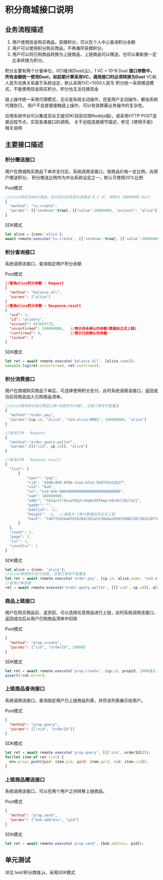 # 积分商城接口说明

## 业务流程描述

1. 用户使用现金购买商品，获赠积分，可以在个人中心查询积分余额
2. 用户可以使用积分购买商品，不再循环获赠积分。
3. 用户可以将已购商品转换为上链商品，上链商品可以赠送，也可以重新按一定比率转换为积分。

积分主要有两个计量单位，VC(维)和Dust(尘)，1 VC = 10^8 Dust
**接口参数中，所有金额统一使用Dust，如前期计算采用VC，调用接口时必须转换为Dust**
VC和人民币兑换关系属于系统设定，默认采用1VC=1000人民币
积分统一采用赠送模式，不能使用现金购买积分，积分也无法兑换现金

链上操作统一采用代理模式，无论是系统主动操作，还是用户主动操作，都由系统代理执行。
用户不会直接接触链上操作，可以有效屏蔽业务操作的复杂性。

应用系统中台可以集成百谷王链SDK(目前仅限Nodejs版)，或采用HTTP POST连接远程节点，实现各类接口的调用。
关于远程连接细节描述，参见《使用手册》相关说明

## 主要接口描述

### 积分赠送接口

用户在商城购买商品下单并支付后，系统调用该接口，按商品价格一定比例，向用户赠送积分。
积分赠送比例作为中台系统设定之一，默认可使用20%比例

Post模式
```js
//alice购买1000元商品，支付成功后系统为其赠送 0.2 VC，转换为 20000000 Dust
{
  "method": "tx.create",
  "params": [{"sendnow":true}, [{"value":20000000, "account": "alice"}]]
}
```

SDK模式
```js
let alice = {name:'alice'};
await remote.execute('tx.create', [{'sendnow':true}, [{'value':20000000, 'account': alice.name}]]);
```

### 积分查询接口

系统调用该接口，查询指定用户积分余额

Post模式
```json
//查询alice积分余额 - Request
{
  "method": "balance.all",
  "params": ["alice"]
}
//查询alice积分余额 - Response.result
{
  "wid": 1,
  "id": "primary",
  "account": 663665735,
  "unconfirmed": 500000000,   //表示尚未确认的余额(数据未正式上链)
  "confirmed": 0,             //表示已经确认的余额
  "locked": 0
}
```

SDK模式
```js
let ret = await remote.execute('balance.all', [alice.name]);
console.log(ret.unconfirmed, ret.confirmed);
```

### 积分消费接口

用户在商城购买商品下单后，可选择使用积分支付，此时系统调用该接口，返回成功后将商品加入已购商品清单。

```js
//alice使用积分支付商品订单(系统作为代理), 注意订单号不能重复.
{
  "method":"order.pay",
  "params":[cp.id, "alice", "oid-alice-0001", 100000000, "alice"]
}

//查询订单 - Request
{
  "method":"order.query.wallet",
  "params":[[["cid", cp.id]], "alice"]
}

//查询订单 - Reponse.result
{
  "list": [
      {
          "oper": "pay",
          "cid": "d186c950-9f6b-11ea-b7a3-55875552281f",
          "uid": "bob",
          "sn": "oid-bob-0001000000000000000000000000",
          "sum": 100000000,
          "addr": "tb1qrvfr9xswt9q2rv6q8sk9feepre9z9nl20zfa2j",
          "gaddr": "",
          "publish": -1,
          "height": -1,  //高度为-1表示数据尚未正式上链
          "hash": "74bffe924a8701620421b2a5230e8a2850256862387282e20f747ff6f341df7f",
      }
  ],
  "count": 1,
  "page": 1,
  "cur": 1,
  "countCur": 1
}
```

SDK模式
```js
let alice = {name: 'alice'};
//alice使用积分支付货款, 注意订单号不能重复
let ret = await remote.execute('order.pay', [cp.id, alice.name, "oid-alice-0001", 1000000, alice.name]);
//查询订单信息
ret = await remote.execute('order.query.wallet', [[['cid', cp.id]], alice.name]);
```

### 商品上链接口

用户在购买商品后、送货前，可以选择任意商品进行上链，此时系统调用该接口，返回成功后从用户已购商品清单中扣除

Post模式
```json
{
  "method": "prop.create",
  "params": ["cid", "orderId", 10000]
}
```

SDK模式
```js
let ret = await remote.execute('prop.create', [cp.id, propId, 10000]);
assert(!ret.error);
```

### 上链商品查询接口

系统调用该接口，查询指定用户已上链商品列表，并将该列表展示给用户。

Post模式
```json
{
  "method": "prop.query",
  "params": [["oid", "orderId"]]
}
```

SDK模式
```js
let ret = await remote.execute('prop.query', [[['oid', orderId]]]);
for(let item of ret.list) {
  env.props.push({pid: item.pid, gold: item.gold, cid: item.cid});
}
```

### 上链商品赠送接口

系统调用该接口，可以在两个用户之间转移上链商品。

Post模式
```json
{
  "method": "prop.send",
  "params": ["bob.address", "pid"]
}
```

SDK模式
```js
let ret = await remote.execute('prop.send', [bob.address, pid]);
```

## 单元测试

详见 test/积分商城.js，采用SDK模式
